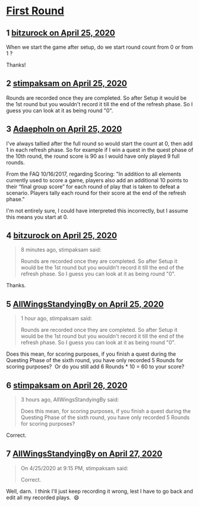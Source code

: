 # [First Round](https://community.fantasyflightgames.com/topic/307969-first-round/)

## 1 [bitzurock on April 25, 2020](https://community.fantasyflightgames.com/topic/307969-first-round/?do=findComment&comment=3931024)

When we start the game after setup, do we start round count from 0 or from 1 ?

Thanks!

## 2 [stimpaksam on April 25, 2020](https://community.fantasyflightgames.com/topic/307969-first-round/?do=findComment&comment=3931032)

Rounds are recorded once they are completed. So after Setup it would be the 1st round but you wouldn't record it till the end of the refresh phase. So I guess you can look at it as being round "0".

## 3 [Adaepholn on April 25, 2020](https://community.fantasyflightgames.com/topic/307969-first-round/?do=findComment&comment=3931033)

I've always tallied after the full round so would start the count at 0, then add 1 in each refresh phase. So for example if I win a quest in the quest phase of the 10th round, the round score is 90 as I would have only played 9 full rounds.

From the FAQ 10/16/2017, regarding Scoring: "In addition to all elements currently used to score a game, players also add an additional 10 points to their “final group score” for each round of play that is taken to defeat a scenario. Players tally each round for their score at the end of the refresh phase."

I'm not entirely sure, I could have interpreted this incorrectly, but I assume this means you start at 0.

## 4 [bitzurock on April 25, 2020](https://community.fantasyflightgames.com/topic/307969-first-round/?do=findComment&comment=3931034)

> 8 minutes ago, stimpaksam said:
> 
> Rounds are recorded once they are completed. So after Setup it would be the 1st round but you wouldn't record it till the end of the refresh phase. So I guess you can look at it as being round "0".

Thanks.

## 5 [AllWingsStandyingBy on April 25, 2020](https://community.fantasyflightgames.com/topic/307969-first-round/?do=findComment&comment=3931053)

> 1 hour ago, stimpaksam said:
> 
> Rounds are recorded once they are completed. So after Setup it would be the 1st round but you wouldn't record it till the end of the refresh phase. So I guess you can look at it as being round "0".


Does this mean, for scoring purposes, if you finish a quest during the Questing Phase of the sixth round, you have only recorded 5 Rounds for scoring purposes?  Or do you still add 6 Rounds * 10 = 60 to your score?

## 6 [stimpaksam on April 26, 2020](https://community.fantasyflightgames.com/topic/307969-first-round/?do=findComment&comment=3931102)

> 3 hours ago, AllWingsStandyingBy said:
> 
> 
> Does this mean, for scoring purposes, if you finish a quest during the Questing Phase of the sixth round, you have only recorded 5 Rounds for scoring purposes?

Correct.

## 7 [AllWingsStandyingBy on April 27, 2020](https://community.fantasyflightgames.com/topic/307969-first-round/?do=findComment&comment=3931589)

> On 4/25/2020 at 9:15 PM, stimpaksam said:
> 
> Correct.


Well, darn.  I think I'll just keep recording it wrong, lest I have to go back and edit all my recorded plays.  😄

